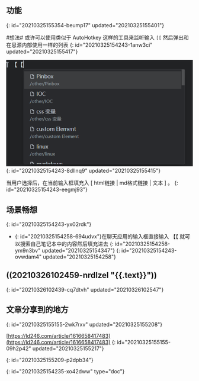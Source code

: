 ## 功能
{: id="20210325155354-beump17" updated="20210325155401"}

#想法# 或许可以使用类似于 AutoHotkey 这样的工具来监听输入 `[[`
然后弹出和在思源内部使用一样的列表
{: id="20210325154243-1anw3ci" updated="20210325155417"}

![图片.png](assets/图片-c4e22a64-20210325154243-1f8tw7k.png)
{: id="20210325154243-8dllnq9" updated="20210325155415"}

当用户选择后，在当前输入框填充入 [ html链接 | md格式链接 | 文本 ] 。
{: id="20210325154243-eegmj93"}

## 场景畅想
{: id="20210325154243-yx02rdk"}

- {: id="20210325154258-694udvx"}在聊天应用的输入框直接输入 【【 就可以搜索自己笔记本中的内容然后填充进去
  {: id="20210325154258-ym9n3bv" updated="20210325154347"}
{: id="20210325154243-ovwdam4" updated="20210325154258"}

## ((20210326102459-nrdlzel "{{.text}}"))
{: id="20210326102439-cq7dtvh" updated="20210326102547"}

## 文章分享到的地方
{: id="20210325155155-2wk7rxv" updated="20210325155208"}

[https://ld246.com/article/1616658417483](https://ld246.com/article/1616658417483)
{: id="20210325155155-09h2p42" updated="20210325155217"}

{: id="20210325155209-p2dpb34"}


{: id="20210325154235-xo42dww" type="doc"}
